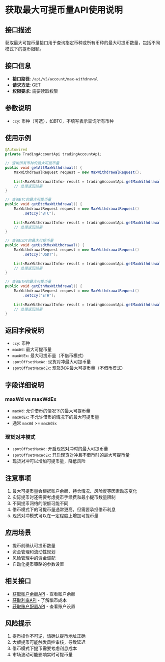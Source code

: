# 获取最大可提币量API使用说明

## 接口描述

获取最大可提币量接口用于查询指定币种或所有币种的最大可提币数量，包括不同模式下的提币限额。

## 接口信息

- **接口路径**: `/api/v5/account/max-withdrawal`
- **请求方法**: GET
- **权限要求**: 需要读取权限

## 参数说明

- `ccy`: 币种（可选），如BTC，不填写表示查询所有币种

## 使用示例

```java
@Autowired
private TradingAccountApi tradingAccountApi;

// 查询所有币种的最大可提币量
public void getAllMaxWithdrawal() {
    MaxWithdrawalRequest request = new MaxWithdrawalRequest();
    
    List<MaxWithdrawalInfo> result = tradingAccountApi.getMaxWithdrawal(request);
    // 处理返回结果
}

// 查询BTC的最大可提币量
public void getBtcMaxWithdrawal() {
    MaxWithdrawalRequest request = new MaxWithdrawalRequest()
        .setCcy("BTC");
    
    List<MaxWithdrawalInfo> result = tradingAccountApi.getMaxWithdrawal(request);
    // 处理返回结果
}

// 查询USDT的最大可提币量
public void getUsdtMaxWithdrawal() {
    MaxWithdrawalRequest request = new MaxWithdrawalRequest()
        .setCcy("USDT");
    
    List<MaxWithdrawalInfo> result = tradingAccountApi.getMaxWithdrawal(request);
    // 处理返回结果
}

// 查询ETH的最大可提币量
public void getEthMaxWithdrawal() {
    MaxWithdrawalRequest request = new MaxWithdrawalRequest()
        .setCcy("ETH");
    
    List<MaxWithdrawalInfo> result = tradingAccountApi.getMaxWithdrawal(request);
    // 处理返回结果
}
```

## 返回字段说明

- `ccy`: 币种
- `maxWd`: 最大可提币量
- `maxWdEx`: 最大可提币量（不借币模式）
- `spotOffsetMaxWd`: 现货对冲最大可提币量
- `spotOffsetMaxWdEx`: 现货对冲最大可提币量（不借币模式）

## 字段详细说明

### maxWd vs maxWdEx
- `maxWd`: 允许借币的情况下的最大可提币量
- `maxWdEx`: 不允许借币的情况下的最大可提币量
- 通常 `maxWd` >= `maxWdEx`

### 现货对冲模式
- `spotOffsetMaxWd`: 开启现货对冲时的最大可提币量
- `spotOffsetMaxWdEx`: 开启现货对冲且不借币时的最大可提币量
- 现货对冲可以增加可提币量，降低风险

## 注意事项

1. 最大可提币量会根据账户余额、持仓情况、风险度等因素动态变化
2. 实际提币时还需要考虑提币手续费和最小提币数量限制
3. 不同提币网络的限额可能不同
4. 借币模式下的可提币量通常更高，但需要承担借币利息
5. 现货对冲模式可以在一定程度上增加可提币量

## 应用场景

- 提币前确认可提币数量
- 资金管理和流动性规划
- 风险管理中的资金调配
- 自动化提币策略的参数设置

## 相关接口

- [获取账户余额API](balance-api.md) - 查看账户余额
- [获取利率API](interest-rate-api.md) - 了解借币成本
- [获取账户配置API](account-config-api.md) - 查看账户设置

## 风险提示

1. 提币操作不可逆，请确认提币地址正确
2. 大额提币可能触发风控审核，导致延迟
3. 借币模式下提币需要考虑利息成本
4. 市场波动可能影响实时可提币量